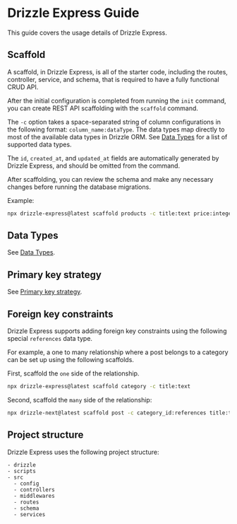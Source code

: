 # Drizzle Express Guide

This guide covers the usage details of Drizzle Express.

## Scaffold

A scaffold, in Drizzle Express, is all of the starter code, including the routes, controller, service, and schema, that is required to have a fully functional CRUD API.

After the initial configuration is completed from running the `init` command, you can create REST API scaffolding with the `scaffold` command.

The `-c` option takes a space-separated string of column configurations in the following format: `column_name:dataType`. The data types map directly to most of the available data types in Drizzle ORM. See [Data Types](/drizzle-next/guide.html#data-types) for a list of supported data types.

The `id`, `created_at`, and `updated_at` fields are automatically generated by Drizzle Express, and should be omitted from the command.

After scaffolding, you can review the schema and make any necessary changes before running the database migrations.

Example:

```bash
npx drizzle-express@latest scaffold products -c title:text price:integer description:text
```

## Data Types

See [Data Types](/drizzle-next/guide.html#data-types).

## Primary key strategy

See [Primary key strategy](/drizzle-next/guide.html#primary-key-strategy).

## Foreign key constraints

Drizzle Express supports adding foreign key constraints using the following special `references` data type.

For example, a one to many relationship where a post belongs to a category can be set up using the following scaffolds.

First, scaffold the `one` side of the relationship.

```bash
npx drizzle-express@latest scaffold category -c title:text
```

Second, scaffold the `many` side of the relationship:

```bash
npx drizzle-next@latest scaffold post -c category_id:references title:text
```

## Project structure

Drizzle Express uses the following project structure:

```text
- drizzle
- scripts
- src
  - config
  - controllers
  - middlewares
  - routes
  - schema
  - services
```
